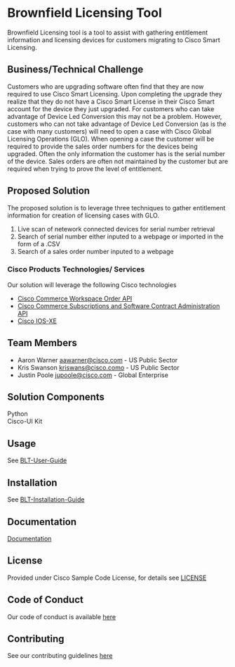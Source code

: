 # Brownfield Licensing Tool

Brownfield Licensing tool is a tool to assist with gathering entitlement information and licensing devices 
for customers migrating to Cisco Smart Licensing. 


## Business/Technical Challenge
Customers who are upgrading software often find that they are now required to use Cisco Smart Licensing.
Upon completing the upgrade they realize that they do not have a Cisco Smart License in their Cisco
Smart account for the device they just upgraded. For customers who can take advantage of Device Led
Conversion this may not be a problem. However, customers who can not take advantage of Device Led Conversion 
(as is the case with many customers) will need to open a case with Cisco Global Licensing Operations (GLO). When opening a
case the customer will be required to provide the sales order numbers for the devices being upgraded. Often the 
only information the customer has is the serial number of the device. Sales orders are often not maintained by the customer 
but are required when trying to prove the level of entitlement.

## Proposed Solution

The proposed solution is to leverage three techniques to gather entitlement information for creation of licensing cases
with GLO.

1) Live scan of netework connected devices for serial number retrieval
2) Search of serial number either inputed to a webpage or imported in the form of a .CSV
3) Search of a sales order number inputed to a webpage

### Cisco Products Technologies/ Services

Our solution will leverage the following Cisco technologies

* [Cisco Commerce Workspace Order API](http://cisco.com/go/aci)
* [Cisco Commerce Subscriptions and Software Contract Administration API](http://cisco.com/go/dna)
* [Cisco IOS-XE](http://cisco.com/go/ios-xe)

## Team Members

* Aaron Warner <aawarner@cisco.com> - US Public Sector
* Kris Swanson <kriswans@cisco.como> - US Public Sector
* Justin Poole <jupoole@cisco.com> - Global Enterprise


## Solution Components

Python\
Cisco-UI Kit

## Usage

See [BLT-User-Guide](docs/BLT-Install-Guide.pdf)

## Installation

See [BLT-Installation-Guide](docs/BLT-Install-Guide.pdf)


## Documentation

[Documentation](docs/)

## License

Provided under Cisco Sample Code License, for details see [LICENSE](./LICENSE.md)

## Code of Conduct

Our code of conduct is available [here](./CODE_OF_CONDUCT.md)

## Contributing

See our contributing guidelines [here](./CONTRIBUTING.md)
